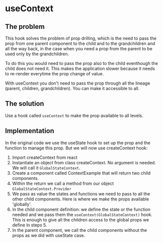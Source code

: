 # useContext
## The problem
This hook solves the problem of prop drilling, which is the need to pass the prop from one parent component to the child and to the grandchildren and all the way back, in the case when you need a prop from the parent to be used only by the grandchildren.

To do this you would need to pass the prop also to the child eventhough the child does not need it. This makes the application slower because it needs to re-render everytime the prop change of value.

With useContext you don't need to pass the prop through all the lineage (parent, children, grandchildren). You can make it accessible to all.

## The solution
Use a hook called ``useContext`` to make the prop available to all levels.

## Implementation
In the original code we use the useState hook to set up the prop and the function to manage this prop. But we will now use createContext hook:
1. Import createContext from react
2. Instantiate an object from class createContext. No argument is needed. We will call it ``GlobalStateContext``.
3. Create a component called ContextExample that will return two child components.
4. Within the return we call a method from our object ``GlobalStateContext.Provider``
5. We pass as value the states and functions we need to pass to all the other child components. Here is where we make the props available 'globally'.
6. In the child component definition: we define the state or the function needed and we pass them the ``useContext(GlobalStateContext)`` hook. This is enough to give all the children access to the global props we define in steps 5.
6. In the parent component, we call the child components without the props as we did with useState case.